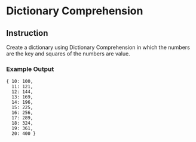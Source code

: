 # Dictionary Comprehension

## Instruction

Create a dictionary using Dictionary Comprehension in which the numbers are the key and squares of the numbers are value.

### Example Output 

```
{ 10: 100,
  11: 121,
  12: 144,
  13: 169,
  14: 196,
  15: 225,
  16: 256,
  17: 289,
  18: 324,
  19: 361,
  20: 400 }

```
